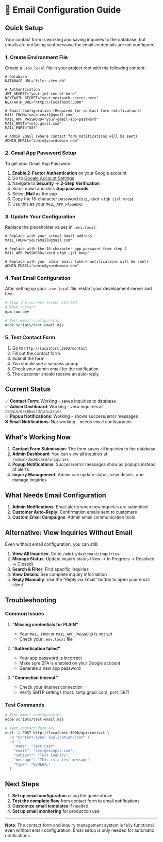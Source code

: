# 📧 Email Configuration Guide

## Quick Setup

Your contact form is working and saving inquiries to the database, but emails are not being sent because the email credentials are not configured.

### 1. Create Environment File

Create a `.env.local` file in your project root with the following content:

```env
# Database
DATABASE_URL="file:./dev.db"

# Authentication
JWT_SECRET="your-jwt-secret-here"
NEXTAUTH_SECRET="your-nextauth-secret-here"
NEXTAUTH_URL="http://localhost:3000"

# Email Configuration (Required for contact form notifications)
MAIL_FROM="your-email@gmail.com"
MAIL_APP_PASSWORD="your-gmail-app-password"
MAIL_HOST="smtp.gmail.com"
MAIL_PORT="587"

# Admin Email (where contact form notifications will be sent)
ADMIN_EMAIL="admin@yourdomain.com"
```

### 2. Gmail App Password Setup

To get your Gmail App Password:

1. **Enable 2-Factor Authentication** on your Google account
2. Go to [Google Account Settings](https://myaccount.google.com/)
3. Navigate to **Security** → **2-Step Verification**
4. Scroll down and click **App passwords**
5. Select **Mail** as the app
6. Copy the 16-character password (e.g., `abcd efgh ijkl mnop`)
7. Use this as your `MAIL_APP_PASSWORD`

### 3. Update Your Configuration

Replace the placeholder values in `.env.local`:

```env
# Replace with your actual Gmail address
MAIL_FROM="youremail@gmail.com"

# Replace with the 16-character app password from step 2
MAIL_APP_PASSWORD="abcd efgh ijkl mnop"

# Replace with your admin email (where notifications will be sent)
ADMIN_EMAIL="admin@yourdomain.com"
```

### 4. Test Email Configuration

After setting up your `.env.local` file, restart your development server and test:

```bash
# Stop the current server (Ctrl+C)
# Then restart
npm run dev

# Test email configuration
node scripts/test-email.mjs
```

### 5. Test Contact Form

1. Go to `http://localhost:3000/contact`
2. Fill out the contact form
3. Submit the form
4. You should see a success popup
5. Check your admin email for the notification
6. The customer should receive an auto-reply

## Current Status

✅ **Contact Form**: Working - saves inquiries to database  
✅ **Admin Dashboard**: Working - view inquiries at `/admin/dashboard/inquiries`  
✅ **Popup Notifications**: Working - shows success/error messages  
❌ **Email Notifications**: Not working - needs email configuration  

## What's Working Now

1. **Contact Form Submission**: The form saves all inquiries to the database
2. **Admin Dashboard**: You can view all inquiries at `/admin/dashboard/inquiries`
3. **Popup Notifications**: Success/error messages show as popups instead of alerts
4. **Inquiry Management**: Admin can update status, view details, and manage inquiries

## What Needs Email Configuration

1. **Admin Notifications**: Email alerts when new inquiries are submitted
2. **Customer Auto-Reply**: Confirmation emails sent to customers
3. **Custom Email Campaigns**: Admin email communication tools

## Alternative: View Inquiries Without Email

Even without email configuration, you can still:

1. **View All Inquiries**: Go to `/admin/dashboard/inquiries`
2. **Manage Status**: Update inquiry status (New → In Progress → Resolved → Closed)
3. **Search & Filter**: Find specific inquiries
4. **View Details**: See complete inquiry information
5. **Reply Manually**: Use the "Reply via Email" button to open your email client

## Troubleshooting

### Common Issues

1. **"Missing credentials for PLAIN"**
   - Your `MAIL_FROM` or `MAIL_APP_PASSWORD` is not set
   - Check your `.env.local` file

2. **"Authentication failed"**
   - Your app password is incorrect
   - Make sure 2FA is enabled on your Google account
   - Generate a new app password

3. **"Connection timeout"**
   - Check your internet connection
   - Verify SMTP settings (host: smtp.gmail.com, port: 587)

### Test Commands

```bash
# Test email configuration
node scripts/test-email.mjs

# Test contact form API
curl -X POST http://localhost:3000/api/contact \
  -H "Content-Type: application/json" \
  -d '{
    "name": "Test User",
    "email": "test@example.com",
    "subject": "Test Inquiry",
    "message": "This is a test message",
    "type": "GENERAL"
  }'
```

## Next Steps

1. **Set up email configuration** using the guide above
2. **Test the complete flow** from contact form to email notifications
3. **Customize email templates** if needed
4. **Set up email monitoring** for production use

---

**Note**: The contact form and inquiry management system is fully functional even without email configuration. Email setup is only needed for automatic notifications. 